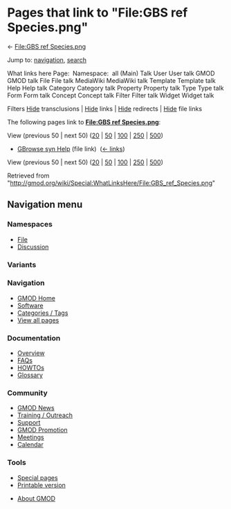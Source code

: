 <div id="mw-page-base" class="noprint">

</div>

<div id="mw-head-base" class="noprint">

</div>

<div id="content" class="mw-body" role="main">

<span id="top"></span>

<div id="mw-js-message" style="display:none;">

</div>



# <span dir="auto">Pages that link to "File:GBS ref Species.png"</span>

<div id="bodyContent">

<div id="contentSub">

← [File:GBS ref
Species.png](/wiki/File:GBS_ref_Species.png "File:GBS ref Species.png")

</div>

<div id="jump-to-nav" class="mw-jump">

Jump to: [navigation](#mw-navigation), [search](#p-search)

</div>

<div id="mw-content-text">

What links here Page:  Namespace:  all (Main) Talk User User talk GMOD
GMOD talk File File talk MediaWiki MediaWiki talk Template Template talk
Help Help talk Category Category talk Property Property talk Type Type
talk Form Form talk Concept Concept talk Filter Filter talk Widget
Widget talk

Filters
[Hide](/mediawiki/index.php?title=Special:WhatLinksHere/File:GBS_ref_Species.png&hidetrans=1 "Special:WhatLinksHere/File:GBS ref Species.png")
transclusions \|
[Hide](/mediawiki/index.php?title=Special:WhatLinksHere/File:GBS_ref_Species.png&hidelinks=1 "Special:WhatLinksHere/File:GBS ref Species.png")
links \|
[Hide](/mediawiki/index.php?title=Special:WhatLinksHere/File:GBS_ref_Species.png&hideredirs=1 "Special:WhatLinksHere/File:GBS ref Species.png")
redirects \|
[Hide](/mediawiki/index.php?title=Special:WhatLinksHere/File:GBS_ref_Species.png&hideimages=1 "Special:WhatLinksHere/File:GBS ref Species.png")
file links

The following pages link to **[File:GBS ref
Species.png](/wiki/File:GBS_ref_Species.png "File:GBS ref Species.png")**:

View (previous 50 \| next 50)
([20](/mediawiki/index.php?title=Special:WhatLinksHere/File:GBS_ref_Species.png&limit=20 "Special:WhatLinksHere/File:GBS ref Species.png")
\|
[50](/mediawiki/index.php?title=Special:WhatLinksHere/File:GBS_ref_Species.png&limit=50 "Special:WhatLinksHere/File:GBS ref Species.png")
\|
[100](/mediawiki/index.php?title=Special:WhatLinksHere/File:GBS_ref_Species.png&limit=100 "Special:WhatLinksHere/File:GBS ref Species.png")
\|
[250](/mediawiki/index.php?title=Special:WhatLinksHere/File:GBS_ref_Species.png&limit=250 "Special:WhatLinksHere/File:GBS ref Species.png")
\|
[500](/mediawiki/index.php?title=Special:WhatLinksHere/File:GBS_ref_Species.png&limit=500 "Special:WhatLinksHere/File:GBS ref Species.png"))

- [GBrowse syn Help](/wiki/GBrowse_syn_Help "GBrowse syn Help") (file
  link) ‎ <span class="mw-whatlinkshere-tools">([←
  links](/mediawiki/index.php?title=Special:WhatLinksHere&target=GBrowse+syn+Help "Special:WhatLinksHere"))</span>

View (previous 50 \| next 50)
([20](/mediawiki/index.php?title=Special:WhatLinksHere/File:GBS_ref_Species.png&limit=20 "Special:WhatLinksHere/File:GBS ref Species.png")
\|
[50](/mediawiki/index.php?title=Special:WhatLinksHere/File:GBS_ref_Species.png&limit=50 "Special:WhatLinksHere/File:GBS ref Species.png")
\|
[100](/mediawiki/index.php?title=Special:WhatLinksHere/File:GBS_ref_Species.png&limit=100 "Special:WhatLinksHere/File:GBS ref Species.png")
\|
[250](/mediawiki/index.php?title=Special:WhatLinksHere/File:GBS_ref_Species.png&limit=250 "Special:WhatLinksHere/File:GBS ref Species.png")
\|
[500](/mediawiki/index.php?title=Special:WhatLinksHere/File:GBS_ref_Species.png&limit=500 "Special:WhatLinksHere/File:GBS ref Species.png"))

</div>

<div class="printfooter">

Retrieved from
"<http://gmod.org/wiki/Special:WhatLinksHere/File:GBS_ref_Species.png>"

</div>

<div id="catlinks" class="catlinks catlinks-allhidden">

</div>

<div class="visualClear">

</div>

</div>

</div>

<div id="mw-navigation">

## Navigation menu

<div id="mw-head">



<div id="left-navigation">

<div id="p-namespaces" class="vectorTabs" role="navigation"
aria-labelledby="p-namespaces-label">

### Namespaces

- <span id="ca-nstab-image"><a href="/wiki/File:GBS_ref_Species.png" accesskey="c"
  title="View the file page [c]">File</a></span>
- <span id="ca-talk"><a
  href="/mediawiki/index.php?title=File_talk:GBS_ref_Species.png&amp;action=edit&amp;redlink=1"
  accesskey="t"
  title="Discussion about the content page [t]">Discussion</a></span>

</div>

<div id="p-variants" class="vectorMenu emptyPortlet" role="navigation"
aria-labelledby="p-variants-label">

### 

### Variants[](#)

<div class="menu">

</div>

</div>

</div>

<div id="right-navigation">





</div>



</div>

</div>

</div>

<div id="mw-panel">

<div id="p-logo" role="banner">

<a href="/wiki/Main_Page"
style="background-image: url(http://gmod.org/images/GMOD-cogs.png);"
title="Visit the main page"></a>

</div>

<div id="p-Navigation" class="portal" role="navigation"
aria-labelledby="p-Navigation-label">

### Navigation

<div class="body">

- <span id="n-GMOD-Home">[GMOD Home](/wiki/Main_Page)</span>
- <span id="n-Software">[Software](/wiki/GMOD_Components)</span>
- <span id="n-Categories-.2F-Tags">[Categories /
  Tags](/wiki/Categories)</span>
- <span id="n-View-all-pages">[View all
  pages](/wiki/Special:AllPages)</span>

</div>

</div>

<div id="p-Documentation" class="portal" role="navigation"
aria-labelledby="p-Documentation-label">

### Documentation

<div class="body">

- <span id="n-Overview">[Overview](/wiki/Overview)</span>
- <span id="n-FAQs">[FAQs](/wiki/Category:FAQ)</span>
- <span id="n-HOWTOs">[HOWTOs](/wiki/Category:HOWTO)</span>
- <span id="n-Glossary">[Glossary](/wiki/Glossary)</span>

</div>

</div>

<div id="p-Community" class="portal" role="navigation"
aria-labelledby="p-Community-label">

### Community

<div class="body">

- <span id="n-GMOD-News">[GMOD News](/wiki/GMOD_News)</span>
- <span id="n-Training-.2F-Outreach">[Training /
  Outreach](/wiki/Training_and_Outreach)</span>
- <span id="n-Support">[Support](/wiki/Support)</span>
- <span id="n-GMOD-Promotion">[GMOD
  Promotion](/wiki/GMOD_Promotion)</span>
- <span id="n-Meetings">[Meetings](/wiki/Meetings)</span>
- <span id="n-Calendar">[Calendar](/wiki/Calendar)</span>

</div>

</div>

<div id="p-tb" class="portal" role="navigation"
aria-labelledby="p-tb-label">

### Tools

<div class="body">

- <span id="t-specialpages"><a href="/wiki/Special:SpecialPages" accesskey="q"
  title="A list of all special pages [q]">Special pages</a></span>
- <span id="t-print"><a
  href="/mediawiki/index.php?title=Special:WhatLinksHere/File:GBS_ref_Species.png&amp;printable=yes"
  rel="alternate" accesskey="p"
  title="Printable version of this page [p]">Printable version</a></span>

</div>

</div>

</div>

</div>

<div id="footer" role="contentinfo">

- <span id="footer-places-about">[About
  GMOD](/wiki/GMOD:About "GMOD:About")</span>

<!-- -->






</div>
